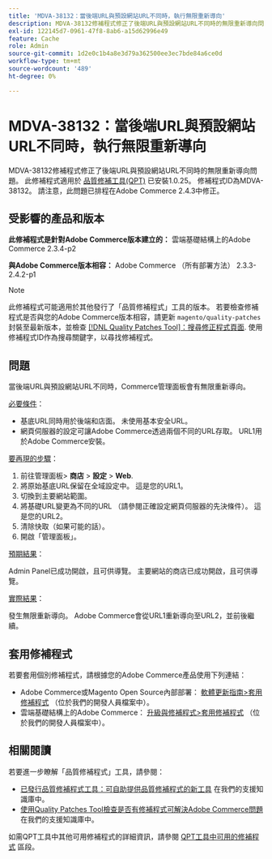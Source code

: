 ```yaml
---
title: 'MDVA-38132：當後端URL與預設網站URL不同時，執行無限重新導向'
description: MDVA-38132修補程式修正了後端URL與預設網站URL不同時的無限重新導向問題。 安裝[Quality Patches Tool (QPT)](https://devdocs.magento.com/guides/v2.4/comp-mgr/patching.html#mqp) 1.0.25後，即可使用此修補程式。 修補程式ID為MDVA-38132。 請注意，此問題已排程在Adobe Commerce 2.4.3中修正。
exl-id: 122145d7-0961-47f8-8ab6-a15d62996e49
feature: Cache
role: Admin
source-git-commit: 1d2e0c1b4a8e3d79a362500ee3ec7bde84a6ce0d
workflow-type: tm+mt
source-wordcount: '489'
ht-degree: 0%

---
```


# MDVA-38132：當後端URL與預設網站URL不同時，執行無限重新導向

MDVA-38132修補程式修正了後端URL與預設網站URL不同時的無限重新導向問題。 此修補程式適用於 [品質修補工具(QPT)](https://devdocs.magento.com/guides/v2.4/comp-mgr/patching.html#mqp) 已安裝1.0.25。 修補程式ID為MDVA-38132。 請注意，此問題已排程在Adobe Commerce 2.4.3中修正。

## 受影響的產品和版本

**此修補程式是針對Adobe Commerce版本建立的：**
雲端基礎結構上的Adobe Commerce 2.3.4-p2

**與Adobe Commerce版本相容：**
Adobe Commerce （所有部署方法） 2.3.3-2.4.2-p1
>[!NOTE]
>
>此修補程式可能適用於其他發行了「品質修補程式」工具的版本。 若要檢查修補程式是否與您的Adobe Commerce版本相容，請更新 `magento/quality-patches` 封裝至最新版本，並檢查 [[!DNL Quality Patches Tool]：搜尋修正程式頁面](https://devdocs.magento.com/quality-patches/tool.html#patch-grid). 使用修補程式ID作為搜尋關鍵字，以尋找修補程式。

## 問題

當後端URL與預設網站URL不同時，Commerce管理面板會有無限重新導向。

<u>必要條件</u>：

* 基底URL同時用於後端和店面。 未使用基本安全URL。
* 網頁伺服器的設定可讓Adobe Commerce透過兩個不同的URL存取。 URL1用於Adobe Commerce安裝。

<u>要再現的步驟</u>：

1. 前往管理面板> **商店** > **設定** > **Web**.
1. 將原始基底URL保留在全域設定中。 這是您的URL1。
1. 切換到主要網站範圍。
1. 將基礎URL變更為不同的URL （請參閱正確設定網頁伺服器的先決條件）。 這是您的URL2。
1. 清除快取（如果可能的話）。
1. 開啟「管理面板」。

<u>預期結果</u>：

Admin Panel已成功開啟，且可供導覽。 主要網站的商店已成功開啟，且可供導覽。

<u>實際結果</u>：

發生無限重新導向。 Adobe Commerce會從URL1重新導向至URL2，並前後繼續。

## 套用修補程式

若要套用個別修補程式，請根據您的Adobe Commerce產品使用下列連結：

* Adobe Commerce或Magento Open Source內部部署： [軟體更新指南>套用修補程式](https://devdocs.magento.com/guides/v2.4/comp-mgr/patching/mqp.html) （位於我們的開發人員檔案中）。
* 雲端基礎結構上的Adobe Commerce： [升級與修補程式>套用修補程式](https://devdocs.magento.com/cloud/project/project-patch.html) （位於我們的開發人員檔案中）。

## 相關閱讀

若要進一步瞭解「品質修補程式」工具，請參閱：

* [已發行品質修補程式工具：可自助提供品質修補程式的新工具](/help/announcements/adobe-commerce-announcements/magento-quality-patches-released-new-tool-to-self-serve-quality-patches.md) 在我們的支援知識庫中。
* [使用Quality Patches Tool檢查是否有修補程式可解決Adobe Commerce問題](/help/support-tools/patches-available-in-qpt-tool/check-patch-for-magento-issue-with-magento-quality-patches.md) 在我們的支援知識庫中。

如需QPT工具中其他可用修補程式的詳細資訊，請參閱 [QPT工具中可用的修補程式](https://support.magento.com/hc/en-us/sections/360010506631-Patches-available-in-QPT-tool-) 區段。
